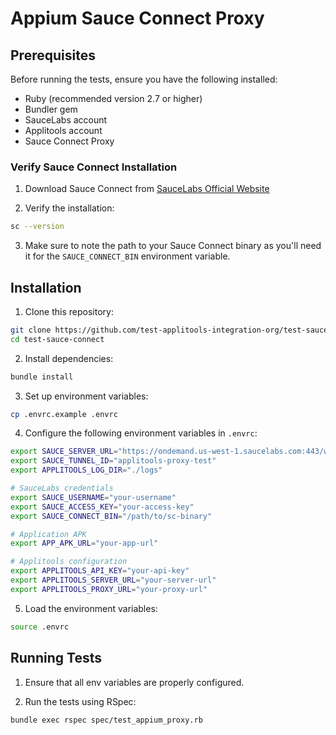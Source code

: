 # Appium Sauce Connect Proxy

## Prerequisites

Before running the tests, ensure you have the following installed:
- Ruby (recommended version 2.7 or higher)
- Bundler gem
- SauceLabs account
- Applitools account
- Sauce Connect Proxy

### Verify Sauce Connect Installation

1. Download Sauce Connect from [SauceLabs Official Website](https://docs.saucelabs.com/secure-connections/sauce-connect/installation/)

2. Verify the installation:
```bash
sc --version
```

3. Make sure to note the path to your Sauce Connect binary as you'll need it for the `SAUCE_CONNECT_BIN` environment variable.

## Installation

1. Clone this repository:
```bash
git clone https://github.com/test-applitools-integration-org/test-sauce-connect.git
cd test-sauce-connect
```

2. Install dependencies:
```bash
bundle install
```

3. Set up environment variables:
```bash
cp .envrc.example .envrc
```

4. Configure the following environment variables in `.envrc`:

```bash
export SAUCE_SERVER_URL="https://ondemand.us-west-1.saucelabs.com:443/wd/hub"
export SAUCE_TUNNEL_ID="applitools-proxy-test"
export APPLITOOLS_LOG_DIR="./logs"

# SauceLabs credentials
export SAUCE_USERNAME="your-username"
export SAUCE_ACCESS_KEY="your-access-key"
export SAUCE_CONNECT_BIN="/path/to/sc-binary"

# Application APK
export APP_APK_URL="your-app-url"

# Applitools configuration
export APPLITOOLS_API_KEY="your-api-key"
export APPLITOOLS_SERVER_URL="your-server-url"
export APPLITOOLS_PROXY_URL="your-proxy-url"
```

5. Load the environment variables:
```bash
source .envrc
```

## Running Tests

1. Ensure that all env variables are properly configured.

2. Run the tests using RSpec:
```bash
bundle exec rspec spec/test_appium_proxy.rb
```